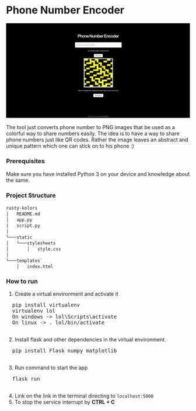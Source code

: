 # Phone Number Encoder

<img src="./static/ss.jpg" alt="preview" width="600">

The tool just converts phone number to PNG images that be used as a colorful way to share numbers easily. The idea is to have a way to share phone numbers just like QR codes. Rather the image leaves an abstract and unique pattern which one can stick on to his phone :)

### Prerequisites
Make sure you have installed Python 3 on your device and knowledge about the same.

### Project Structure
```
rusty-kolors
│   README.md
│   app.py
|   script.py
│   
└───static
│   └───stylesheets
│       │   style.css
│   
└───templates
    │   index.html
```

### How to run
1. Create a virtual environment and activate it
  <pre>
  pip install virtualenv  
  virtualenv lol
  On windows -> lol\Scripts\activate
  On linux -> . lol/bin/activate
  </pre>

2. Install flask and other dependencies in the virtual environment.
  <pre>
  pip install Flask numpy matplotlib  
  </pre>

3. Run command to start the app
  <pre>
  flask run
  </pre>
4. Link on the link in the terminal directing to <code>localhost:5000</code>
5. To stop the service interrupt by **CTRL + C**
